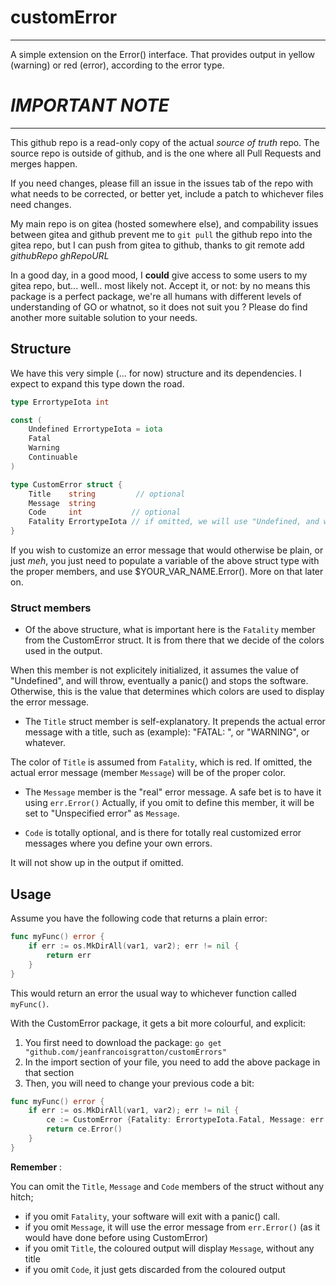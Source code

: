 # customError
___
A simple extension on the Error() interface. That provides output in yellow (warning) or red (error), according to the error type.

# *__IMPORTANT NOTE__*
___
This github repo is a read-only copy of the actual *source of truth* repo. The source repo is outside of github, and is the one where all Pull Requests and merges happen.

If you need changes, please fill an issue in the issues tab of the repo with what needs to be corrected, or better yet, include a patch to whichever files need changes.

My main repo is on gitea (hosted somewhere else), and compability issues between gitea and github prevent me to `git pull` the github repo into the gitea repo, but I can push from gitea to github, thanks to git remote add *githubRepo ghRepoURL*

In a good day, in a good mood, I __could__ give access to some users to my gitea repo, but... well.. most likely not. Accept it, or not: by no means this package is a perfect package, we're all humans with different levels of understanding of GO or whatnot, so it does not suit you ? Please do find another more suitable solution to your needs.
## Structure

We have this very simple (... for now) structure and its dependencies. I expect to expand this type down the road.
```go
type ErrortypeIota int

const (
	Undefined ErrortypeIota = iota
	Fatal
	Warning
	Continuable
)

type CustomError struct {
    Title    string         // optional
    Message  string
    Code     int           // optional
    Fatality ErrortypeIota // if omitted, we will use "Undefined, and will throw a panic() right away, so... define it :)
}
```

If you wish to customize an error message that would otherwise be plain, or just _meh_, you just need to populate a variable of the above struct type with the proper members, and use $YOUR_VAR_NAME.Error().
More on that later on.


### Struct members

- Of the above structure, what is important here is the `Fatality` member from the CustomError struct. It is from there that we decide of the colors used in the output.

When this member is not explicitely initialized, it assumes the value of "Undefined", and will throw, eventually a panic() and stops the software. Otherwise, this is the value that determines which colors are used to display the error message.

- The `Title` struct member is self-explanatory. It prepends the actual error message with a title, such as (example): "FATAL: ", or "WARNING", or whatever.

The color of `Title` is assumed from `Fatality`, which is red. If omitted, the actual error message (member `Message`) will be of the proper color.

- The `Message` member is the "real" error message. A safe bet is to have it using `err.Error()`
Actually, if you omit to define this member, it will be set to "Unspecified error" as `Message`.


- `Code` is totally optional, and is there for totally real customized error messages where you define your own errors.

It will not show up in the output if omitted.


## Usage

Assume you have the following code that returns a plain error:

```go
func myFunc() error {
    if err := os.MkDirAll(var1, var2); err != nil {
        return err
    }
}
```

This would return an error the usual way to whichever function called `myFunc()`.

With the CustomError package, it gets a bit more colourful, and explicit:

1. You first need to download the package:
`go get "github.com/jeanfrancoisgratton/customErrors"`
2. In the import section of your file, you need to add the above package in that section
3. Then, you will need to change your previous code a bit:

```go
func myFunc() error {
    if err := os.MkDirAll(var1, var2); err != nil {
        ce := CustomError {Fatality: ErrortypeIota.Fatal, Message: err.Error(), Title: "Error creating directory", Code: -8}
        return ce.Error()		
    }
}
```

__Remember__ :

You can omit the `Title`, `Message` and `Code` members of the struct without any hitch;
- if you omit `Fatality`, your software will exit with a panic() call.
- if you omit `Message`, it will use the error message from `err.Error()` (as it would have done before using CustomError)
- if you omit `Title`, the coloured output will display `Message`, without any title
- if you omit `Code`, it just gets discarded from the coloured output

